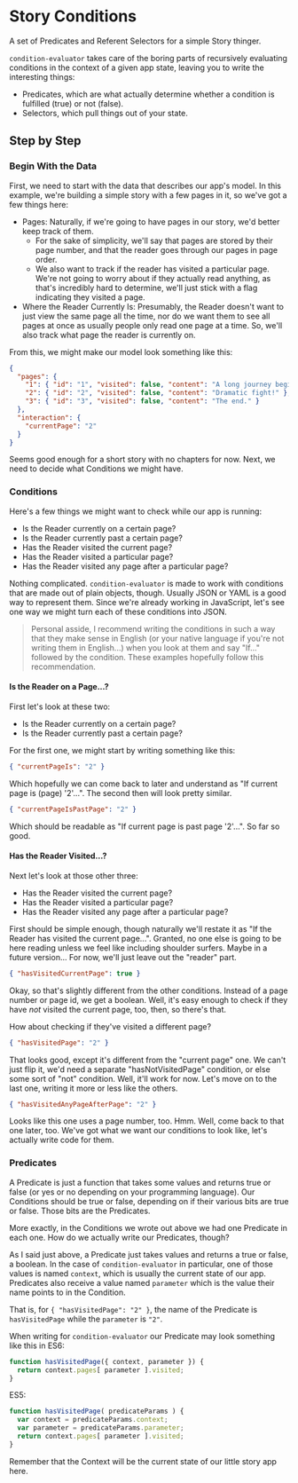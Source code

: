Story Conditions
================

A set of Predicates and Referent Selectors for a simple Story thinger.

`condition-evaluator` takes care of the boring parts of recursively evaluating conditions in the context of a given app state, leaving you to write the interesting things:
- Predicates, which are what actually determine whether a condition is fulfilled (true) or not (false).
- Selectors, which pull things out of your state.



Step by Step
------------


### Begin With the Data

First, we need to start with the data that describes our app's model.  In this example, we're building a simple story with a few pages in it, so we've got a few things here:
- Pages: Naturally, if we're going to have pages in our story, we'd better keep track of them.
  - For the sake of simplicity, we'll say that pages are stored by their page number, and that the reader goes through our pages in page order.
  - We also want to track if the reader has visited a particular page.  We're not going to worry about if they actually read anything, as that's incredibly hard to determine, we'll just stick with a flag indicating they visited a page.
- Where the Reader Currently Is: Presumably, the Reader doesn't want to just view the same page all the time, nor do we want them to see all pages at once as usually people only read one page at a time.  So, we'll also track what page the reader is currently on.

From this, we might make our model look something like this:

```json
{
  "pages": {
    "1": { "id": "1", "visited": false, "content": "A long journey begins." },
    "2": { "id": "2", "visited": false, "content": "Dramatic fight!" },
    "3": { "id": "3", "visited": false, "content": "The end." }
  },
  "interaction": {
    "currentPage": "2"
  }
}
```

Seems good enough for a short story with no chapters for now.  Next, we need to decide what Conditions we might have.


### Conditions

Here's a few things we might want to check while our app is running:
- Is the Reader currently on a certain page?
- Is the Reader currently past a certain page?
- Has the Reader visited the current page?
- Has the Reader visited a particular page?
- Has the Reader visited any page after a particular page?

Nothing complicated.  `condition-evaluator` is made to work with conditions that are made out of plain objects, though.  Usually JSON or YAML is a good way to represent them.  Since we're already working in JavaScript, let's see one way we might turn each of these conditions into JSON.

> Personal asside, I recommend writing the conditions in such a way that they make sense in English (or your native language if you're not writing them in English...) when you look at them and say "If..." followed by the condition.  These examples hopefully follow this recommendation.

#### Is the Reader on a Page...?

First let's look at these two:
- Is the Reader currently on a certain page?
- Is the Reader currently past a certain page?

For the first one, we might start by writing something like this:

```json
{ "currentPageIs": "2" }
```

Which hopefully we can come back to later and understand as "If current page is (page) '2'...".  The second then will look pretty similar.

```json
{ "currentPageIsPastPage": "2" }
```

Which should be readable as "If current page is past page '2'...".  So far so good.

#### Has the Reader Visited...?

Next let's look at those other three:
- Has the Reader visited the current page?
- Has the Reader visited a particular page?
- Has the Reader visited any page after a particular page?

First should be simple enough, though naturally we'll restate it as "If the Reader has visited the current page...".  Granted, no one else is going to be here reading unless we feel like including shoulder surfers.  Maybe in a future version... For now, we'll just leave out the "reader" part.

```json
{ "hasVisitedCurrentPage": true }
```

Okay, so that's slightly different from the other conditions.  Instead of a page number or page id, we get a boolean.  Well, it's easy enough to check if they have _not_ visited the current page, too, then, so there's that.

How about checking if they've visited a different page?

```json
{ "hasVisitedPage": "2" }
```

That looks good, except it's different from the "current page" one.  We can't just flip it, we'd need a separate "hasNotVisitedPage" condition, or else some sort of "not" condition.  Well, it'll work for now.  Let's move on to the last one, writing it more or less like the others.

```json
{ "hasVisitedAnyPageAfterPage": "2" }
```

Looks like this one uses a page number, too.  Hmm.  Well, come back to that one later, too.  We've got what we want our conditions to look like, let's actually write code for them.


### Predicates

A Predicate is just a function that takes some values and returns true or false (or yes or no depending on your programming language).  Our Conditions should be true or false, depending on if their various bits are true or false.  Those bits are the Predicates.

More exactly, in the Conditions we wrote out above we had one Predicate in each one.  How do we actually write our Predicates, though?

As I said just above, a Predicate just takes values and returns a true or false, a boolean.  In the case of `condition-evaluator` in particular, one of those values is named `context`, which is usually the current state of our app.  Predicates also receive a value named `parameter` which is the value their name points to in the Condition.

That is, for `{ "hasVisitedPage": "2" }`, the name of the Predicate is `hasVisitedPage` while the `parameter` is `"2"`.

When writing for `condition-evaluator` our Predicate may look something like this in ES6:

```js
function hasVisitedPage({ context, parameter }) {
  return context.pages[ parameter ].visited;
}
```

ES5:

```js
function hasVisitedPage( predicateParams ) {
  var context = predicateParams.context;
  var parameter = predicateParams.parameter;
  return context.pages[ parameter ].visited;
}
```

Remember that the Context will be the current state of our little story app here.
